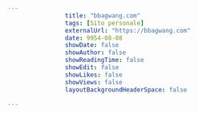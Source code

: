---
                title: "bbagwang.com"
                tags: [Sito personale]
                externalUrl: "https://bbagwang.com"
                date: 9954-08-08
                showDate: false
                showAuthor: false
                showReadingTime: false
                showEdit: false
                showLikes: false
                showViews: false
                layoutBackgroundHeaderSpace: false
                ---

